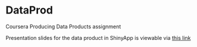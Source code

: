 # DataProd
Coursera Producing Data Products assignment

Presentation slides for the data product in ShinyApp is viewable via [this link](http://xhoong.github.io/DataProd/DataProdApp.html#/)
